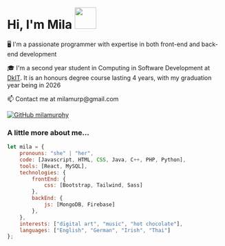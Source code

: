 # Hi, I'm Mila <img src="https://i.pinimg.com/originals/8b/d1/f4/8bd1f4b39b2cb0b042dbc0ca37fa442d.gif" width="50">
<p> 🖥️ I'm a passionate programmer with expertise in both front-end and back-end development
</p>
<p> 🎓 I'm a second year student in Computing in Software Development at <a href="https://www.dkit.ie/">DkIT</a>. It is an honours degree course lasting 4 years, with my graduation year being in 2026</p>
<p> 📫 Contact me at milamurp@gmail.com</p>

[![GitHub milamurphy](https://img.shields.io/github/followers/milamurphy?label=follow&style=social)](https://github.com/milamurphy)

### A little more about me...

```javascript
let mila = {
    pronouns: "she" | "her",
    code: [Javascript, HTML, CSS, Java, C++, PHP, Python],
    tools: [React, MySQL],
    technologies: {
        frontEnd: {
            css: [Bootstrap, Tailwind, Sass]
        },
        backEnd: {
            js: [MongoDB, Firebase]
        },
    },
    interests: ["digital art", "music", "hot chocolate"],
    languages: ["English", "German", "Irish", "Thai"]     
};
```

<!-- **orchidbit/orchidbit** is a ✨ _special_ ✨ repository because its `README.md` (this file) appears on your GitHub profile. -->
